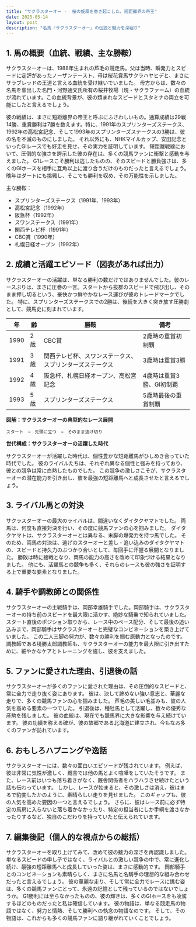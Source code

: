 ```yaml
---
title: "サクラスターオー -  桜の旋風を巻き起こした、短距離界の帝王"
date: 2025-05-14
layout: post
description: "名馬『サクラスターオー』の伝説と魅力を深堀り"
---
```


## 1. 馬の概要（血統、戦績、主な勝鞍）

サクラスターオーは、1988年生まれの芦毛の競走馬。父は当時、瞬発力とスピードに定評があったノーザンテースト、母は桜花賞馬サクラハヤヒデと、まさにサラブレッドの王道と言える血統を受け継いでいました。  母方からは、数々の名馬を輩出した名門・河野通文氏所有の桜井牧場（現・サクラファーム）の血統が流れています。この血統背景が、彼の類まれなスピードとスタミナの両立を可能にしたと言えるでしょう。

彼の戦績は、まさに短距離界の帝王と呼ぶにふさわしいもの。通算成績は29戦14勝、重賞勝利は7勝を数えます。特に、1991年のスプリンターズステークス、1992年の高松宮記念、そして1993年のスプリンターズステークスの3勝は、彼の名を不滅のものにしました。  それ以外にも、NHKマイルカップ、安田記念といったGIレースでも好走を見せ、その実力を証明しています。  短距離戦線において、圧倒的な強さを誇示した彼の存在は、多くの競馬ファンに衝撃と感動を与えました。  G1レースこそ勝利は逃したものの、そのスピードと勝負強さは、多くのGIホースを相手に互角以上に渡り合うだけのものだったと言えるでしょう。  晩年はダートにも挑戦し、そこでも勝利を収め、その万能性を示しました。


主な勝鞍：

* スプリンターズステークス（1991年、1993年）
* 高松宮記念（1992年）
* 阪急杯（1992年）
* スワンステークス（1991年）
* 関西テレビ杯（1991年）
* CBC賞（1990年）
* 札幌日経オープン（1992年）


## 2. 成績と活躍エピソード（図表があれば出力）

サクラスターオーの活躍は、単なる勝利の数だけではありませんでした。彼のレースぶりは、まさに圧巻の一言。スタートから抜群のスピードで飛び出し、そのまま押し切るという、豪快かつ鮮やかなレース運びが彼のトレードマークでした。  特に、スプリンターズステークスでの2勝は、後続を大きく突き放す圧勝劇として、競馬史に刻まれています。

| 年 | 齢 | 勝鞍 | 備考 |
|---|---|---|---|
| 1990 | 2歳 | CBC賞 | 2歳時の重賞初制覇 |
| 1991 | 3歳 | 関西テレビ杯、スワンステークス、スプリンターズステークス | 3歳時は重賞3勝 |
| 1992 | 4歳 | 阪急杯、札幌日経オープン、高松宮記念 | 4歳時は重賞3勝、GI初制覇 |
| 1993 | 5歳 | スプリンターズステークス | 5歳時最後の重賞制覇 |


**図解：サクラスターオーの典型的なレース展開**

```
スタート　→　先頭に立つ　→　そのまま逃げ切り
```

**世代構成：サクラスターオーの活躍した時代**

サクラスターオーが活躍した時代は、個性豊かな短距離馬がひしめき合っていた時代でした。  彼のライバルたちは、それぞれ異なる個性と強みを持っており、彼との競争は常に白熱したものでした。  この競争の激しさこそが、サクラスターオーの潜在能力を引き出し、彼を最強の短距離馬へと成長させたと言えるでしょう。


## 3. ライバル馬との対決

サクラスターオーの最大のライバルは、間違いなくダイタクヤマトでした。  両馬は、何度も直接対決を行い、その度に競馬ファンの心を掴みました。  ダイタクヤマトは、サクラスターオーとは異なる、末脚の爆発力を持つ馬でした。  そのため、両馬の対決は、逃げのスターオーと差し・追い込みのダイタクヤマトの、スピードと持久力のぶつかり合いとして、毎回手に汗握る展開となりました。  勝敗は時に接戦となり、両馬の能力の高さを改めて印象づける結果となりました。  他にも、活躍馬との競争も多く、それらのレースも彼の強さを証明する上で重要な要素となりました。


## 4. 騎手や調教師との関係性

サクラスターオーの主戦騎手は、岡部幸雄騎手でした。岡部騎手は、サクラスターオーの持ち前のスピードを最大限に活かす、絶妙な騎乗で知られていました。  スタート直後のポジション取りから、レース中のペース配分、そして最後の追い込みまで、岡部騎手はサクラスターオーと完璧なコンビネーションを築き上げていました。  この二人三脚の努力が、数々の勝利を掴む原動力となったのです。  調教師である境勝太郎調教師も、サクラスターオーの能力を最大限に引き出すために、細やかなケアとトレーニングを施し、彼を支えました。


## 5. ファンに愛された理由、引退後の話

サクラスターオーが多くのファンに愛された理由は、その圧倒的なスピードと、常に全力で走り抜く姿にあります。  彼は、決して諦めない強い意志と、華麗な走りで、多くの競馬ファンの心を掴みました。  芦毛の美しい毛並みも、彼の人気を高める要素の一つでした。  引退後は、種牡馬として活躍し、数々の優秀な産駒を残しました。  彼の血統は、現在でも競馬界に大きな影響を与え続けています。  彼の功績を称える碑が、彼の故郷である北海道に建立され、今もなお多くのファンが訪れています。


## 6. おもしろハプニングや逸話

サクラスターオーには、数々の面白いエピソードが残されています。  例えば、彼は非常に気性が激しく、厩舎では他の馬とよく喧嘩をしていたそうです。  また、レース前はいつも落ち着きがなく、厩舎関係者をハラハラさせ続けたという話も伝わっています。  しかし、レースが始まると、その激しさは消え、彼はまるで豹変したかのように、素晴らしい走りを見せました。  このギャップも、彼の人気を高めた要因の一つと言えるでしょう。  さらに、彼はレース前に必ず特定の馬房に入らないと落ち着かなかったり、特定の担当者にしか手綱を渡さなかったりするなど、独自のこだわりを持っていたと伝えられています。


## 7. 編集後記（個人的な視点からの総括）

サクラスターオーを取り上げてみて、改めて彼の魅力の深さを再認識しました。  単なるスピードの申し子ではなく、ライバルとの激しい競争の中で、常に進化し続け、最強の短距離馬へと成長していった姿は、まさに感動的です。  岡部騎手とのコンビネーションも素晴らしく、まさに名馬と名騎手の理想的な組み合わせだったと言えるでしょう。  彼の華麗な走り、そして常に全力でレースに挑む姿は、多くの競馬ファンにとって、永遠の記憶として残っているのではないでしょうか。  G1勝利には至らなかったものの、彼の輝きは、多くのGIホースをも凌駕するほどのものだったと私は確信しています。  彼の物語は、単なる競走馬の物語ではなく、努力と情熱、そして勝利への執念の物語なのです。  そして、その物語は、これからも多くの競馬ファンに語り継がれていくことでしょう。
